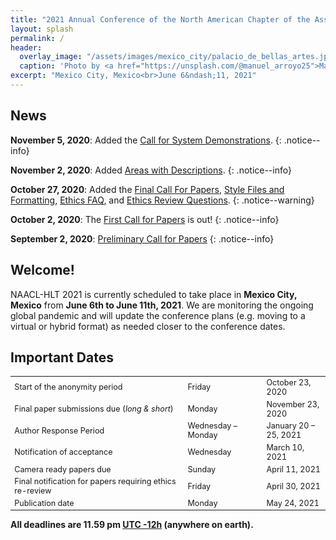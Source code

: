 ```yaml
---
title: "2021 Annual Conference of the North American Chapter of the Association for Computational Linguistics"
layout: splash
permalink: /
header:
  overlay_image: "/assets/images/mexico_city/palacio_de_bellas_artes.jpg"
  caption: 'Photo by <a href="https://unsplash.com/@manuel_arroyo25">Manuel Arroyo</a> on <a href="http://www.unsplash.com">Unsplash</a>'
excerpt: "Mexico City, Mexico<br>June 6&ndash;11, 2021"
---
```


## News

**November 5, 2020**: Added the [Call for System Demonstrations](/calls/demos/).
{: .notice--info}

**November 2, 2020**: Added [Areas with Descriptions](/blog/).
{: .notice--info}

**October 27, 2020**: Added the [Final Call For Papers](/calls/papers/), [Style Files and Formatting](/calls/style-and-formatting/), [Ethics FAQ](/ethics/faq/), and [Ethics Review Questions](/ethics/review-questions).
{: .notice--warning}

**October 2, 2020**: The [First Call for Papers](/calls/papers/first) is out!
{: .notice--info}

**September 2, 2020**: [Preliminary Call for Papers](/calls/papers/preliminary)
{: .notice--info} 

## Welcome!

NAACL-HLT 2021 is currently scheduled to take place in **Mexico City, Mexico** from **June 6th to June 11th, 2021**. We are monitoring the ongoing global pandemic and will update the conference plans (e.g. moving to a virtual or hybrid format) as needed closer to the conference dates.

## Important Dates

<table style="font-size: .9em;">
<tbody>
  <tr>
    <td style="width: 55%;">Start of the anonymity period</td>
    <td style="width: 25%;">Friday</td>
    <td style="width: 25%;">October 23, 2020</td>
  </tr>
  <tr>
    <td>Final paper submissions due (<i>long &amp; short</i>)</td>
    <td>Monday</td>
    <td>November 23, 2020</td>
  </tr>
  <tr>
    <td>Author Response Period</td>
    <td>Wednesday &ndash; Monday</td>
    <td>January 20 &ndash; 25, 2021</td>
  </tr>
  <tr>
    <td>Notification of acceptance</td>
    <td>Wednesday</td>
    <td>March 10, 2021</td>
  </tr>
  <tr>
    <td>Camera ready papers due</td>
    <td>Sunday</td>
    <td>April 11, 2021</td>
  </tr>
  <tr>
    <td>Final notification for papers requiring ethics re-review</td>
    <td>Friday</td>
    <td>April 30, 2021</td>
  </tr>
  <tr>
    <td>Publication date</td>
    <td>Monday</td>
    <td>May 24, 2021</td>
  </tr>
</tbody>
</table>

<b>All deadlines are 11.59 pm <a target="_blank" href="https://www.timeanddate.com/time/zone/timezone/utc-12">UTC -12h</a> (anywhere on earth).</b>
